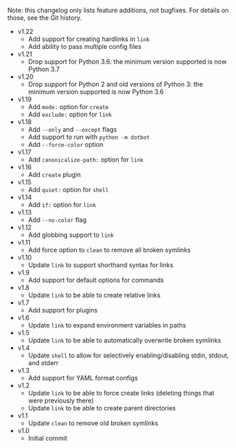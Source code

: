 Note: this changelog only lists feature additions, not bugfixes. For details on
those, see the Git history.

- v1.22
    - Add support for creating hardlinks in `link`
    - Add ability to pass multiple config files
- v1.21
    - Drop support for Python 3.6: the minimum version supported is now Python
      3.7
- v1.20
    - Drop support for Python 2 and old versions of Python 3: the minimum
      version supported is now Python 3.6
- v1.19
    - Add `mode:` option for `create`
    - Add `exclude:` option for `link`
- v1.18
    - Add `--only` and `--except` flags
    - Add support to run with `python -m dotbot`
    - Add `--force-color` option
- v1.17
    - Add `canonicalize-path:` option for `link`
- v1.16
    - Add `create` plugin
- v1.15
    - Add `quiet:` option for `shell`
- v1.14
    - Add `if:` option for `link`
- v1.13
    - Add `--no-color` flag
- v1.12
    - Add globbing support to `link`
- v1.11
    - Add force option to `clean` to remove all broken symlinks
- v1.10
    - Update `link` to support shorthand syntax for links
- v1.9
    - Add support for default options for commands
- v1.8
    - Update `link` to be able to create relative links
- v1.7
    - Add support for plugins
- v1.6
    - Update `link` to expand environment variables in paths
- v1.5
    - Update `link` to be able to automatically overwrite broken symlinks
- v1.4
    - Update `shell` to allow for selectively enabling/disabling stdin, stdout,
      and stderr
- v1.3
    - Add support for YAML format configs
- v1.2
    - Update `link` to be able to force create links (deleting things that were
      previously there)
    - Update `link` to be able to create parent directories
- v1.1
    - Update `clean` to remove old broken symlinks
- v1.0
    - Initial commit
